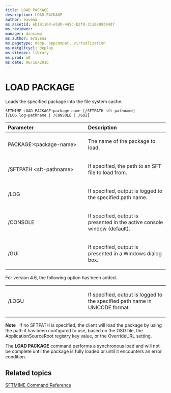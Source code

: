 ```yaml
---
title: LOAD PACKAGE
description: LOAD PACKAGE
author: eavena
ms.assetid: eb19116d-e5d0-445c-b2f0-3116a09384d7
ms.reviewer: 
manager: dansimp
ms.author: eravena
ms.pagetype: mdop, appcompat, virtualization
ms.mktglfcycl: deploy
ms.sitesec: library
ms.prod: w8
ms.date: 06/16/2016
---
```



# LOAD PACKAGE


Loads the specified package into the file system cache.

`SFTMIME LOAD PACKAGE:package-name [/SFTPATH sft-pathname]                 [/LOG log-pathname | /CONSOLE | /GUI]`

<table>
<colgroup>
<col width="50%" />
<col width="50%" />
</colgroup>
<thead>
<tr class="header">
<th align="left">Parameter</th>
<th align="left">Description</th>
</tr>
</thead>
<tbody>
<tr class="odd">
<td align="left"><p>PACKAGE:&lt;package-name&gt;</p></td>
<td align="left"><p>The name of the package to load.</p></td>
</tr>
<tr class="even">
<td align="left"><p>/SFTPATH &lt;sft-pathname&gt;</p></td>
<td align="left"><p>If specified, the path to an SFT file to load from.</p></td>
</tr>
<tr class="odd">
<td align="left"><p>/LOG</p></td>
<td align="left"><p>If specified, output is logged to the specified path name.</p></td>
</tr>
<tr class="even">
<td align="left"><p>/CONSOLE</p></td>
<td align="left"><p>If specified, output is presented in the active console window (default).</p></td>
</tr>
<tr class="odd">
<td align="left"><p>/GUI</p></td>
<td align="left"><p>If specified, output is presented in a Windows dialog box.</p></td>
</tr>
</tbody>
</table>

 

For version 4.6, the following option has been added.

<table>
<colgroup>
<col width="50%" />
<col width="50%" />
</colgroup>
<tbody>
<tr class="odd">
<td align="left"><p>/LOGU</p></td>
<td align="left"><p>If specified, output is logged to the specified path name in UNICODE format.</p></td>
</tr>
</tbody>
</table>

 

**Note**  
If no SFTPATH is specified, the client will load the package by using the path it has been configured to use, based on the OSD file, the ApplicationSourceRoot registry key value, or the OverrideURL setting.

The **LOAD PACKAGE** command performs a synchronous load and will not be complete until the package is fully loaded or until it encounters an error condition.

 

## Related topics


[SFTMIME Command Reference](sftmime--command-reference.md)

 

 





